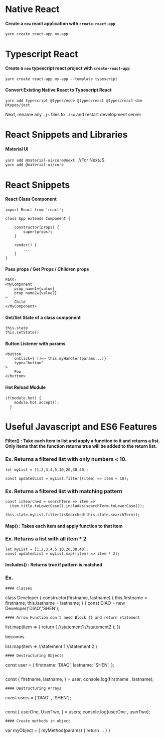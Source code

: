 # Native React 
#### Create a `new` react application with `create-react-app`
`yarn create react-app my-app`


# Typescript React 
#### Create a `new` typescript react project with `create-react-app` 
`yarn create react-app my-app --template typescript `
#### Convert Existing Native React to Typescript React 
```
yarn add typescript @types/node @types/react @types/react-dom @types/jest 
```
Next, rename any `.js` files to `.tsx` and restart development server

# React Snippets and Libraries 
#### Material UI
`yarn add @material-ui/core@next ` //For NextJS  
`yarn add @material-ui/core`




# React Snippets 
#### React Class Component 
```
import React from 'react';

class App extends Component {

    constructor(props) {
        super(props);
    }
    
    render() {
        ...
    }
}
```
#### Pass props / Get Props / Children props 
```
PASS:
<MyComponent
    prop_name1={value}
    prop_name2={value2}
>
    Child
</MyComponent>
```
#### Get/Set State of a class component 
```
this.state
this.setState()
```
#### Button Listener with params
```
<button
    onClick={ ()=> this.myHandler(params...)}
    type="button"
>
    Foo
</button>
```
#### Hot Reload Module 
```
if(module.hot) {
    module.hot.accept();
  }
```




# Useful Javascript and ES6 Features 
#### Filter() : Take each item in list and apply a function to it and returns a list. Only items that the function returns true will be added to the return list.
### Ex. Returns a filtered list with only numbers < 10.
```
let myList = [1,2,3,4,5,10,20,30,40];

const updatedList = myList.filter((item) => item < 10);
```
### Ex. Returns a filtered list with matching pattern
```
const isSearched = searchTerm => item => 
  item.title.toLowerCase().includes(searchTerm.toLowerCase());

this.state.myList.filter(isSearched(this.state.searchTerm));
```

#### Map() : Takes each item and apply function to that item
### Ex. Returns a list with all item * 2 
```
let myList = [1,2,3,4,5,10,20,30,40];
const updatedList = myList.map((item) => item * 2);
```
#### Includes() : Returns true if pattern is matched 
### Ex. 
```
#### Classes 
```
class Developer {
    constructor(firstname, lastname) {
        this.firstname = firstname;
        this.lastname = lastname;
    }
}
const DIAO = new Developer('DIAO','SHEN');
```
#### Arrow Function don't need Block {} and return statement
```
list.map(item => {
    return (
        //statement1
        //statement2
    );
})

becomes 

list.map(item =>
    //statement 1
    //statement 2 
)

```
#### Destructuring Objects  
```
const user = {
    firstname: 'DIAO',
    lastname: 'SHEN',
};
```
```
const {
    firstname,
    lastname,
} = user;
console.log(firstname , lastname);
```
#### Destructuring Arrays
```
const users = ['DIAO' , 'SHEN'];
```
```
const [
    userOne,
    UserTwo,
] = users;
console.log(userOne , userTwo);
```
#### Create methods in object 
```
var myObject = {
    myMethod(params) {
        return ...
    }
}
```